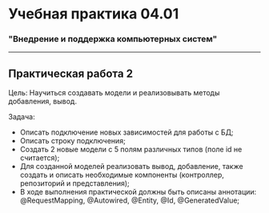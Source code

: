 # Учебная практика 04.01
### "Внедрение и поддержка компьютерных систем"

---

## Практическая работа 2

Цель: Научиться создавать модели и реализовывать методы добавления, вывод.

Задача:
- Описать подключение новых зависимостей для работы с БД;
- Описать строку подключения;
- Создать 2 новые модели с 5 полям различных типов (поле id не считается);
- Для созданной моделей реализовать вывод, добавление, также создать
  и описать необходимые компоненты (контроллер, репозиторий и
  представления);
- В ходе выполнения практической должны быть описаны
  аннотации: @RequestMapping, @Autowired, @Entity, @Id, @GeneratedValue;
